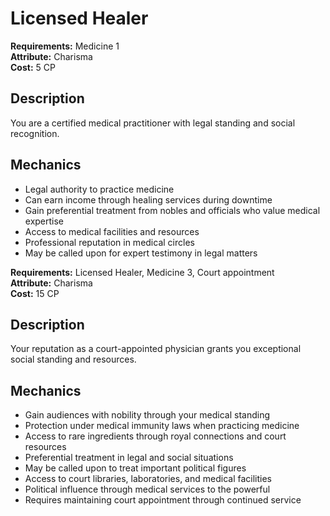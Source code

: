 # Licensed Healer

**Requirements:** Medicine 1  
**Attribute:** Charisma  
**Cost:** 5 CP  

## Description
You are a certified medical practitioner with legal standing and social recognition.

## Mechanics
- Legal authority to practice medicine
- Can earn income through healing services during downtime
- Gain preferential treatment from nobles and officials who value medical expertise
- Access to medical facilities and resources
- Professional reputation in medical circles
- May be called upon for expert testimony in legal matters

**Requirements:** Licensed Healer, Medicine 3, Court appointment  
**Attribute:** Charisma  
**Cost:** 15 CP  

## Description
Your reputation as a court-appointed physician grants you exceptional social standing and resources.

## Mechanics
- Gain audiences with nobility through your medical standing
- Protection under medical immunity laws when practicing medicine
- Access to rare ingredients through royal connections and court resources
- Preferential treatment in legal and social situations
- May be called upon to treat important political figures
- Access to court libraries, laboratories, and medical facilities
- Political influence through medical services to the powerful
- Requires maintaining court appointment through continued service